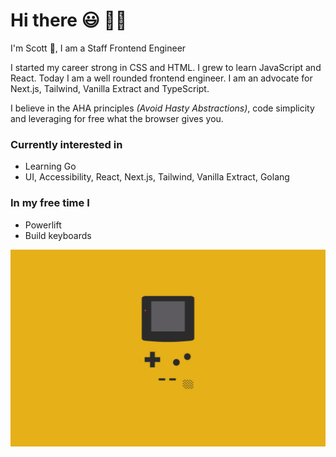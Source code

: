 # Hi there 😃 😵‍💫

I'm Scott 👋, I am a Staff Frontend Engineer

I started my career strong in CSS and HTML. I grew to learn JavaScript and React. Today I am a well rounded frontend engineer. I am an advocate for Next.js, Tailwind, Vanilla Extract and TypeScript.

I believe in the AHA principles _(Avoid Hasty Abstractions)_, code simplicity and leveraging for free what the browser gives you.



### Currently interested in
- Learning Go
- UI, Accessibility, React, Next.js, Tailwind, Vanilla Extract, Golang

### In my free time I
- Powerlift
- Build keyboards


![Gameboy Logo](gameboy.jpg)
